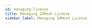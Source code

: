 ```yaml
---
id: managing-license
title: Managing IOMesh License
sidebar_label: Managing IOMesh License
---
```


